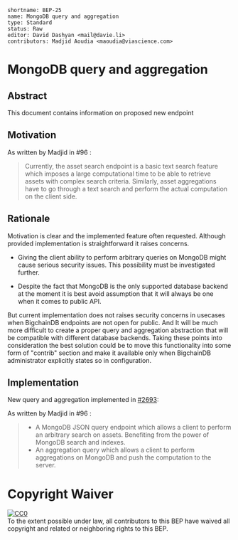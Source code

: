 ```
shortname: BEP-25
name: MongoDB query and aggregation
type: Standard
status: Raw
editor: David Dashyan <mail@davie.li>
contributors: Madjid Aoudia <maoudia@viascience.com>
```

# MongoDB query and aggregation

## Abstract
This document contains information on proposed new endpoint

## Motivation
As written by Madjid in #96 :
> Currently, the asset search endpoint is a basic text search feature which
> imposes a large computational time to be able to retrieve assets with complex
> search criteria.  Similarly, asset aggregations have to go through a text
> search and perform the actual computation on the client side.

## Rationale
Motivation is clear and the implemented feature often requested. Although
provided implementation is straightforward it raises concerns.

- Giving the client ability to perform arbitrary queries on MongoDB might cause
  serious security issues. This possibility must be investigated further.

- Despite the fact that MongoDB is the only supported database backend at the
  moment it is best avoid assumption that it will always be one when it comes to
  public API.

But current implementation does not raises security concerns in usecases when
BigchainDB endpoints are not open for public. And It will be much more difficult
to create a proper query and aggregation abstraction that will be compatible
with different database backends. Taking these points into consideration the
best solution could be to move this functionality into some form of "contrib"
section and make it available only when BigchainDB administrator explicitly
states so in configuration.

## Implementation
New query and aggregation implemented in
[#2693](https://github.com/bigchaindb/bigchaindb/pull/2693):

As written by Madjid in #96 :
> - A MongoDB JSON query endpoint which allows a client to perform an arbitrary
>   search on assets. Benefiting from the power of MongoDB search and indexes.
> - An aggregation query which allows a client to perform aggregations on
>   MongoDB and push the computation to the server.

# Copyright Waiver

<p xmlns:dct="http://purl.org/dc/terms/">
  <a rel="license"
     href="http://creativecommons.org/publicdomain/zero/1.0/">
    <img src="http://i.creativecommons.org/p/zero/1.0/88x31.png" style="border-style: none;" alt="CC0" />
  </a>
  <br />
  To the extent possible under law, all contributors to this BEP
  have waived all copyright and related or neighboring rights to this BEP.
</p>
